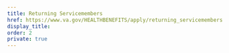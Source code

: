 ```yaml
---
title: Returning Servicemembers
href: https://www.va.gov/HEALTHBENEFITS/apply/returning_servicemembers.asp
display_title:
order: 2
private: true
---
```

